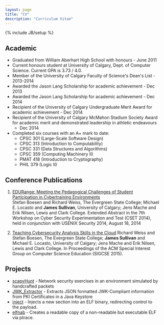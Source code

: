 ```yaml
---
layout: page
title: "CV"
description: "Curriculum Vitae"
---
```

{% include JB/setup %}

Academic
-------
* Graduated from William Aberhart High School with honours - June 2011
* Current honours student at University of Calgary, Dept. of Computer
  Science. Current GPA is 3.73 / 4.0.
* Member of the University of Calgary Faculty of Science's Dean's List -
  2013-2014
* Awarded the Jason Lang Scholarship for academic achievement - Dec 2013
* Awarded the Jason Lang Scholarship for academic achievement - Dec 2014
* Recipient of the University of Calgary Undergraduate Merit Award for
  academic achievement - Dec 2014
* Recipient of the University of Calgary McMahon Stadium Society Award
  for academic merit and demonstrated leadership in athletic endeavours
  - Dec 2014
* Completed six courses with an A+ mark to date: 
    * CPSC 301 (Large-Scale Software Design)
    * CPSC 313 (Introduction to Computability)
    * CPSC 331 (Data Structures and Algorithms)
    * CPSC 359 (Computing Machinery II)
    * PMAT 418 (Introduction to Cryptography)
    * PHIL 379 (Logic II)


Conference Publications
-----------
1. [EDURange: Meeting the Pedagogical Challenges of Student
   Participation in Cybertraining
Environments](https://www.usenix.org/conference/cset14/workshop-program/presentation/boesen)   
Stefan Boesen and Richard Weiss, The Evergreen State College; Michael E.
Locasto and **James Sullivan**, University of Calgary; Jens Mache and
Erik Nilsen, Lewis and Clark College. Extended Abstract in the 7th
Workshop on Cyber Security Experimentation and Test (CSET 2014), held in
conjunction with USENIX Security 2014, August 18, 2014

2. [Teaching Cybersecurity Analysis Skills in the
   Cloud](http://sigcse2015.sigcse.org/) 
Richard Weiss and Stefan Boesen, The Evergreen State College; **James
Sullivan** and Michael E.  Locasto, University of Calgary; Jens Mache
and Erik Nilsen, Lewis and Clark College. In Proceedings of the ACM
Special Interest Group on Computer Science Education (SIGCSE 2015).

Projects
--------
* [scapyHunt](https://github.com/JamesSullivan1/scapyHunt) - Network
  security exercises in an environment simulated by handcrafted packets
* [JWK_Extractor](https://github.com/JamesSullivan1/JWK_Extractor) -
  Extracts JSON formatted JWK-Compliant information from PKI
Certificates in a Java Keystore
* [inject](https://github.com/JamesSullivan1/inject) - Injects a new
  section into an ELF binary, redirecting control to the payload.
* [elfnab](https://github.com/JamesSullivan1/elfnab) - Creates a
  readable copy of a non-readable but executable ELF via ptrace.

